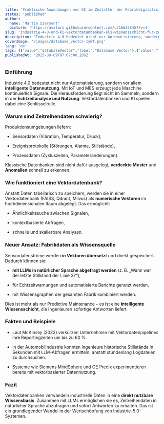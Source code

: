 ```yaml
---
title: 'Praktische Anwendungen von KI im Zeitalter der Fabrikdigitalisierung: Wie können Vektordatenbanken die Analyse von Zeitreihendaten unterstützen?'
status: 'published'
author:
  name: 'Martin Szerment'
  picture: 'https://avatars.githubusercontent.com/u/166378457?v=4'
slug: 'industrie-4-0-und-ki-vektordatenbanken-als-wissensschicht-fur-zeitreihendaten'
description: 'Industrie 4.0 bedeutet nicht nur Automatisierung, sondern vor allem intelligente Datennutzung. Mit IoT und MES erzeugt jede Maschine kontinuierlich Signale. Die Herausforderung liegt nicht im Sammeln, sondern in der Echtzeitanalyse und Nutzung. Vektordatenbanken und KI spielen dabei eine Schlüsselrolle.'
coverImage: '/images/database_vector-IyNT.png'
lang: 'de'
tags: [{"value":"databaseVector","label":"Database Vector"},{"value":"llmModels","label":"LLM Models"},{"value":"Industry 5.0","label":"Industry 5.0"}]
publishedAt: '2025-09-09T07:07:00.286Z'
---
```


### Einführung

Industrie 4.0 bedeutet nicht nur Automatisierung, sondern vor allem **intelligente Datennutzung**. Mit IoT und MES erzeugt jede Maschine kontinuierlich Signale. Die Herausforderung liegt nicht im Sammeln, sondern in der **Echtzeitanalyse und Nutzung**. Vektordatenbanken und KI spielen dabei eine Schlüsselrolle.

### Warum sind Zeitreihendaten schwierig?

Produktionsumgebungen liefern:

- Sensordaten (Vibration, Temperatur, Druck),

- Ereignisprotokolle (Störungen, Alarme, Stillstände),

- Prozessdaten (Zykluszeiten, Parameteränderungen).

Klassische Datenbanken sind nicht dafür ausgelegt, **verdeckte Muster** und **Anomalien** schnell zu erkennen.

### Wie funktioniert eine Vektordatenbank?

Anstatt Daten tabellarisch zu speichern, werden sie in einer Vektordatenbank (FAISS, Qdrant, Milvus) als **numerische Vektoren** im hochdimensionalen Raum abgelegt. Das ermöglicht:

- Ähnlichkeitssuche zwischen Signalen,

- kontextbasierte Abfragen,

- schnelle und skalierbare Analysen.

### Neuer Ansatz: Fabrikdaten als Wissensquelle

Sensordatenströme werden **in Vektoren übersetzt** und direkt gespeichert. Dadurch können sie:

- **mit LLMs in natürlicher Sprache abgefragt werden** (z. B. „Wann war der letzte Stillstand der Linie 3?“),

- für Echtzeitwarnungen und automatisierte Berichte genutzt werden,

- mit Wissensgraphen der gesamten Fabrik kombiniert werden.

Dies ist mehr als nur Predictive Maintenance – es ist eine **intelligente Wissensschicht**, die Ingenieuren sofortige Antworten liefert.

### Fakten und Beispiele

- Laut McKinsey (2023) verkürzen Unternehmen mit Vektordatenpipelines ihre Reportingzeiten um bis zu 60 %.

- In der Automobilindustrie konnten Ingenieure historische Stillstände in Sekunden mit LLM-Abfragen ermitteln, anstatt stundenlang Logdateien zu durchsuchen.

- Systeme wie Siemens MindSphere und GE Predix experimentieren bereits mit vektorbasierter Datennutzung.

### Fazit

Vektordatenbanken verwandeln industrielle Daten in eine **direkt nutzbare Wissensbasis**. Zusammen mit LLMs ermöglichen sie es, Zeitreihendaten in natürlicher Sprache abzufragen und sofort Antworten zu erhalten. Das ist ein grundlegender Wandel in der Wertschöpfung von Industrie-5.0-Systemen.